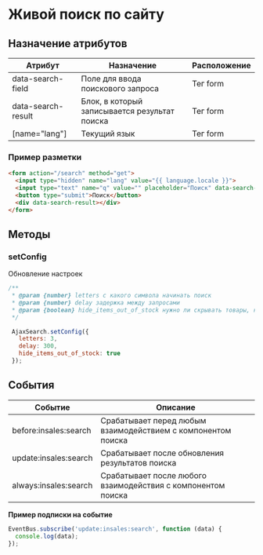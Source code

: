 # Живой поиск по сайту

## Назначение атрибутов

|Атрибут|Назначение|Расположение|
|-|-|-|
|data-search-field|Поле для ввода поискового запроса|Тег form|
|data-search-result|Блок, в который записывается результат поиска|Тег form|
|[name="lang"]|Текущий язык|Тег form|

### Пример разметки

```html
<form action="/search" method="get">
  <input type="hidden" name="lang" value="{{ language.locale }}">
  <input type="text" name="q" value="" placeholder="Поиск" data-search-field />
  <button type="submit">Поиск</button>
  <div data-search-result></div>
</form>
```

## Методы

### setConfig

Обновление настроек

```js
/**
 * @param {number} letters с какого символа начинать поиск
 * @param {number} delay задержка между запросами
 * @param {boolean} hide_items_out_of_stock нужно ли скрывать товары, которых нет в наличии
 */

 AjaxSearch.setConfig({
   letters: 3,
   delay: 300,
   hide_items_out_of_stock: true
 });
```

## События

| Событие               | Описание                                                     |
|-----------------------|--------------------------------------------------------------|
| before:insales:search | Срабатывает перед любым взаимодействием с компонентом поиска |
| update:insales:search | Срабатывает после обновления результатов поиска              |
| always:insales:search | Срабатывает после любого взаимодействия с компонентом поиска |

**Пример подписки на событие**

```js
EventBus.subscribe('update:insales:search', function (data) {
  console.log(data);
});
```
